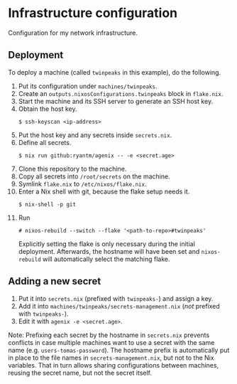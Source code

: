 # Infrastructure configuration

Configuration for my network infrastructure.

## Deployment

To deploy a machine (called `twinpeaks` in this example), do the following.

1. Put its configuration under `machines/twinpeaks`.
2. Create an `outputs.nixosConfigurations.twinpeaks` block in `flake.nix`.
3. Start the machine and its SSH server to generate an SSH host key.
4. Obtain the host key.
   ```
   $ ssh-keyscan <ip-address>
   ```
5. Put the host key and any secrets inside `secrets.nix`.
6. Define all secrets.
   ```
   $ nix run github:ryantm/agenix -- -e <secret.age>
   ```
7. Clone this repository to the machine.
8. Copy all secrets into `/root/secrets` on the machine.
9. Symlink `flake.nix` to `/etc/nixos/flake.nix`.
10. Enter a Nix shell with git, because the flake setup needs it.
    ```
    $ nix-shell -p git
    ```
11. Run
    ```
    # nixos-rebuild --switch --flake '<path-to-repo>#twinpeaks'
    ```
    Explicitly setting the flake is only necessary during the initial 
    deployment. Afterwards, the hostname will have been set and `nixos-rebuild` 
    will automatically select the matching flake.

## Adding a new secret

1. Put it into `secrets.nix` (prefixed with `twinpeaks-`) and assign a key.
2. Add it into `machines/twinpeaks/secrets-management.nix` (_not_ prefixed with 
   `twinpeaks-`).
3. Edit it with `agenix -e <secret.age>`.

Note: Prefixing each secret by the hostname in `secrets.nix` prevents conflicts 
in case multiple machines want to use a secret with the same name (e.g. 
`users-tomas-password`). The hostname prefix is automatically put in place to 
the file names in `secrets-management.nix`, but not to the Nix variables. That 
in turn allows sharing configurations between machines, reusing the secret 
name, but not the secret itself.
